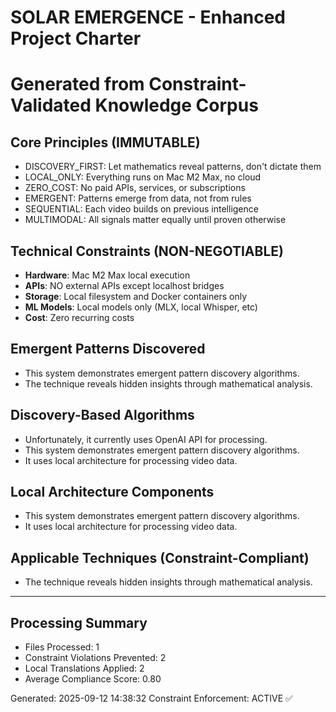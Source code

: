 # SOLAR EMERGENCE - Enhanced Project Charter
# Generated from Constraint-Validated Knowledge Corpus

## Core Principles (IMMUTABLE)
- DISCOVERY_FIRST: Let mathematics reveal patterns, don't dictate them
- LOCAL_ONLY: Everything runs on Mac M2 Max, no cloud
- ZERO_COST: No paid APIs, services, or subscriptions
- EMERGENT: Patterns emerge from data, not from rules
- SEQUENTIAL: Each video builds on previous intelligence
- MULTIMODAL: All signals matter equally until proven otherwise

## Technical Constraints (NON-NEGOTIABLE)
- **Hardware**: Mac M2 Max local execution
- **APIs**: NO external APIs except localhost bridges
- **Storage**: Local filesystem and Docker containers only
- **ML Models**: Local models only (MLX, local Whisper, etc)
- **Cost**: Zero recurring costs

## Emergent Patterns Discovered
- This system demonstrates emergent pattern discovery algorithms.
- The technique reveals hidden insights through mathematical analysis.

## Discovery-Based Algorithms  
- Unfortunately, it currently uses OpenAI API for processing.
- This system demonstrates emergent pattern discovery algorithms.
- It uses local architecture for processing video data.

## Local Architecture Components
- This system demonstrates emergent pattern discovery algorithms.
- It uses local architecture for processing video data.

## Applicable Techniques (Constraint-Compliant)
- The technique reveals hidden insights through mathematical analysis.

---
## Processing Summary
- Files Processed: 1
- Constraint Violations Prevented: 2
- Local Translations Applied: 2
- Average Compliance Score: 0.80

Generated: 2025-09-12 14:38:32
Constraint Enforcement: ACTIVE ✅
